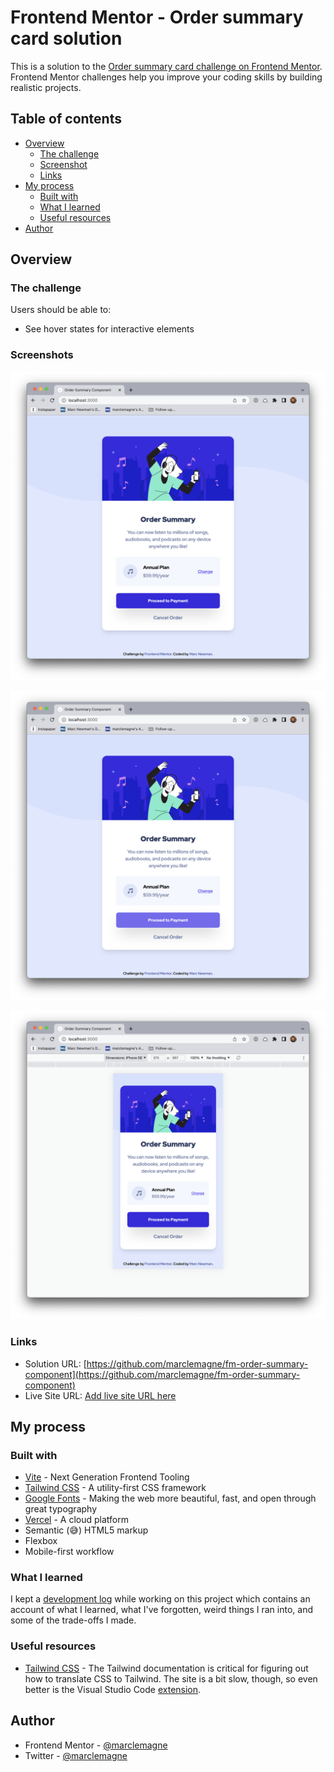 # Frontend Mentor - Order summary card solution

This is a solution to the [Order summary card challenge on Frontend Mentor](https://www.frontendmentor.io/challenges/order-summary-component-QlPmajDUj). Frontend Mentor challenges help you improve your coding skills by building realistic projects.

## Table of contents

- [Overview](#overview)
  - [The challenge](#the-challenge)
  - [Screenshot](#screenshots)
  - [Links](#links)
- [My process](#my-process)
  - [Built with](#built-with)
  - [What I learned](#what-i-learned)
  - [Useful resources](#useful-resources)
- [Author](#author)

## Overview

### The challenge

Users should be able to:

- See hover states for interactive elements

### Screenshots

![Desktop screenshot](./screenshots/screenshot-desktop.png)

![Desktop screenshot showing main CTA hover state](./screenshots/screenshot-desktop-hover.png)

![Mobile screenshot](./screenshots/screenshot-mobile.png)

### Links

- Solution URL: [https://github.com/marclemagne/fm-order-summary-component](https://github.com/marclemagne/fm-order-summary-component)
- Live Site URL: [Add live site URL here](https://your-live-site-url.com)

## My process

### Built with

- [Vite](https://vitejs.dev/) - Next Generation Frontend Tooling
- [Tailwind CSS](https://tailwindcss.com/) - A utility-first CSS framework
- [Google Fonts](https://fonts.google.com/) - Making the web more beautiful, fast, and open through great typography
- [Vercel](https://vercel.com/) - A cloud platform
- Semantic (:sweat_smile:) HTML5 markup
- Flexbox
- Mobile-first workflow

### What I learned

I kept a [development log](./development-log.md) while working on this project which contains an account of what I learned, what I've forgotten, weird things I ran into, and some of the trade-offs I made.

### Useful resources

- [Tailwind CSS](https://tailwindcss.com/docs/installation) - The Tailwind documentation is critical for figuring out how to translate CSS to Tailwind. The site is a bit slow, though, so even better is the Visual Studio Code [extension](https://marketplace.visualstudio.com/items?itemName=bradlc.vscode-tailwindcss).

## Author

- Frontend Mentor - [@marclemagne](https://www.frontendmentor.io/profile/marclemagne)
- Twitter - [@marclemagne](https://www.twitter.com/marclemagne)
